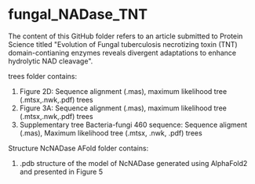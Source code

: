 # fungal_NADase_TNT
The content of this GitHub folder refers to an article submitted to Protein Science titled "Evolution of Fungal tuberculosis necrotizing toxin (TNT) domain-contianing enzymes reveals divergent adaptations to enhance hydrolytic NAD cleavage".

trees folder contains:
1) Figure 2D: Sequence alignment (.mas), maximum likelihood tree (.mtsx,.nwk,.pdf) trees
2) Figure 3A: Sequence alignment (.mas), maximum likelihood tree (.mtsx,.nwk,.pdf) trees
3) Supplementary tree Bacteria-fungi 460 sequence: Sequence aligment (.mas), Maximum likelihood tree (.mtsx, .nwk, .pdf) trees
   


Structure NcNADase AFold folder contains:
1) .pdb structure of the model of NcNADase generated using AlphaFold2 and presented in Figure 5
